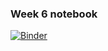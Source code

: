 ### Week 6 notebook

[![Binder](https://mybinder.org/badge_logo.svg)](https://mybinder.org/v2/gh/org-arl/EE2111A-2022/main?labpath=Week8%2FWeek8_Zoom_Studio2_Activity_Sheet.ipynb)
